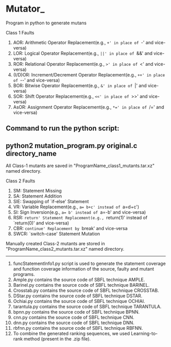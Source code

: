 # Mutator_
Program in python to generate mutans

Class 1 Faults

1. AOR: Arithmetic Operator Replacement(e.g., `+' in place of `-' and vice-versa)
2. LOR: Logical Operator Replacement(e.g., `||' in place of `&&' and vice-versa)
3. ROR: Relational Operator Replacement(e.g., `>' in place of `<' and vice-versa)
4. (I/D)OR: Increment/Decrement Operator Replacement(e.g., `++' in place of `--' and vice-versa)
5. BOR: Bitwise Operator Replacement(e.g., `&' in place of `|' and vice-versa)
6. SOR: Shift Operator Replacement(e.g., `<<' in place of `>>' and vice-versa)
7. AsOR: Assignment Operator Replacement(e.g., `*=' in place of `/=' and vice-versa)

Command to run the python script:
---------------------------------------

python2 mutation_program.py original.c directory_name
-------------------------------------------------------

All Class-1 mutants are saved in "ProgramName_class1_mutants.tar.xz" named directory.


Class 2 Faults

1. SM: Statement Missing
2. SA: Statement Addition
3. SIE: Swapping of `if-else' Statement 
4. VR: Variable Replacement(e.g., `a= b+c' instead of `a=d+c')
5. SI: Sign Inversion(e.g., `a= b' instead of `a=-b' and vice-versa)
6. RSR: `return' Statement Replacement(e.g., `return(1)' instead of `return(0)' and vice-versa)
7. CBR: `continue' Replacement by `break' and vice-versa
8. SWCR: `switch-case' Statement Mutation
    
Manually created Class-2 mutants are stored in "ProgramName_class2_mutants.tar.xz" named directory.

-----------------------------------------------------------------
1. funcStatementInfo1.py script is used to generate the statement coverage and function coverage information of the source, faulty and mutant programs.
2. Ample.py contains the source code of SBFL technique AMPLE.
3. Barinel.py contains the source code of SBFL technique BARINEL.
4. Crosstab.py contains the source code of SBFL technique CROSSTAB.
5. DStar.py contains the source code of SBFL technique DSTAR.
6. Ochiai.py contains the source code of SBFL technique OCHIAI.
7. tarantula.py contains the source code of SBFL technique TARANTULA.
8. bpnn.py contains the source code of SBFL technique BPNN.
9. cnn.py contains the source code of SBFL technique CNN.
10. dnn.py contains the source code of SBFL technique DNN.
11. rbfnn.py contains the source code of SBFL technique RBFNN.
12. To combine the generated ranking sequences, we used Learning-to-rank method (present in the .zip file).





